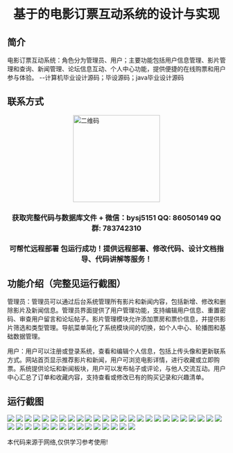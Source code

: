 <p><h1 align="center">基于的电影订票互动系统的设计与实现</h1></p>

## 简介
电影订票互动系统：角色分为管理员、用户；主要功能包括用户信息管理、影片管理和查询、新闻管理、论坛信息互动、个人中心功能，提供便捷的在线购票和用户参与体验。    --计算机毕业设计源码；毕设源码；java毕业设计源码


## 联系方式
<img src="https://bs-1329754181.cos.ap-shanghai.myqcloud.com/wx.jpg" alt="二维码" style="display: block; margin: 0 auto;" width="200px">
<p><h3 align="center">获取完整代码与数据库文件 + 微信：bysj5151 QQ: 86050149 QQ群: 783742310</h3></p>
<p><h3 align="center">可帮忙远程部署 包运行成功！提供远程部署、修改代码、设计文档指导、代码讲解等服务！</h3></p>

## 功能介绍（完整见运行截图）
管理员：管理员可以通过后台系统管理所有影片和新闻内容，包括新增、修改和删除影片及新闻信息。管理员界面提供了用户管理功能，支持编辑用户信息、重置密码、审查用户留言和论坛帖子。影片管理模块允许添加票房和票价信息，并提供影片筛选和类型管理。导航菜单简化了系统模块间的切换，如个人中心、轮播图和基础数据管理。

用户：用户可以注册或登录系统，查看和编辑个人信息，包括上传头像和更新联系方式。网站首页显示推荐影片和新闻，用户可浏览电影详情，进行收藏或立即购票。系统提供论坛和新闻板块，用户可以发布帖子或评论，与他人交流互动。用户中心汇总了订单和收藏内容，支持查看或修改已有的购买记录和兴趣清单。


## 运行截图
![](https://bs-1329754181.cos.ap-shanghai.myqcloud.com/ssm/MovieTicketBookingSystem/img/001.jpg)
![](https://bs-1329754181.cos.ap-shanghai.myqcloud.com/ssm/MovieTicketBookingSystem/img/002.jpg)
![](https://bs-1329754181.cos.ap-shanghai.myqcloud.com/ssm/MovieTicketBookingSystem/img/003.jpg)
![](https://bs-1329754181.cos.ap-shanghai.myqcloud.com/ssm/MovieTicketBookingSystem/img/004.jpg)
![](https://bs-1329754181.cos.ap-shanghai.myqcloud.com/ssm/MovieTicketBookingSystem/img/005.jpg)
![](https://bs-1329754181.cos.ap-shanghai.myqcloud.com/ssm/MovieTicketBookingSystem/img/006.jpg)
![](https://bs-1329754181.cos.ap-shanghai.myqcloud.com/ssm/MovieTicketBookingSystem/img/007.jpg)
![](https://bs-1329754181.cos.ap-shanghai.myqcloud.com/ssm/MovieTicketBookingSystem/img/008.jpg)
![](https://bs-1329754181.cos.ap-shanghai.myqcloud.com/ssm/MovieTicketBookingSystem/img/009.jpg)
![](https://bs-1329754181.cos.ap-shanghai.myqcloud.com/ssm/MovieTicketBookingSystem/img/010.jpg)
![](https://bs-1329754181.cos.ap-shanghai.myqcloud.com/ssm/MovieTicketBookingSystem/img/011.jpg)
![](https://bs-1329754181.cos.ap-shanghai.myqcloud.com/ssm/MovieTicketBookingSystem/img/012.jpg)
![](https://bs-1329754181.cos.ap-shanghai.myqcloud.com/ssm/MovieTicketBookingSystem/img/013.jpg)
![](https://bs-1329754181.cos.ap-shanghai.myqcloud.com/ssm/MovieTicketBookingSystem/img/014.jpg)
![](https://bs-1329754181.cos.ap-shanghai.myqcloud.com/ssm/MovieTicketBookingSystem/img/015.jpg)
![](https://bs-1329754181.cos.ap-shanghai.myqcloud.com/ssm/MovieTicketBookingSystem/img/016.jpg)
![](https://bs-1329754181.cos.ap-shanghai.myqcloud.com/ssm/MovieTicketBookingSystem/img/017.jpg)
![](https://bs-1329754181.cos.ap-shanghai.myqcloud.com/ssm/MovieTicketBookingSystem/img/018.jpg)
![](https://bs-1329754181.cos.ap-shanghai.myqcloud.com/ssm/MovieTicketBookingSystem/img/019.jpg)
![](https://bs-1329754181.cos.ap-shanghai.myqcloud.com/ssm/MovieTicketBookingSystem/img/020.jpg)
![](https://bs-1329754181.cos.ap-shanghai.myqcloud.com/ssm/MovieTicketBookingSystem/img/021.jpg)
![](https://bs-1329754181.cos.ap-shanghai.myqcloud.com/ssm/MovieTicketBookingSystem/img/022.jpg)
![](https://bs-1329754181.cos.ap-shanghai.myqcloud.com/ssm/MovieTicketBookingSystem/img/023.jpg)
![](https://bs-1329754181.cos.ap-shanghai.myqcloud.com/ssm/MovieTicketBookingSystem/img/024.jpg)
![](https://bs-1329754181.cos.ap-shanghai.myqcloud.com/ssm/MovieTicketBookingSystem/img/025.jpg)
![](https://bs-1329754181.cos.ap-shanghai.myqcloud.com/ssm/MovieTicketBookingSystem/img/026.jpg)
![](https://bs-1329754181.cos.ap-shanghai.myqcloud.com/ssm/MovieTicketBookingSystem/img/027.jpg)
![](https://bs-1329754181.cos.ap-shanghai.myqcloud.com/ssm/MovieTicketBookingSystem/img/028.jpg)
![](https://bs-1329754181.cos.ap-shanghai.myqcloud.com/ssm/MovieTicketBookingSystem/img/029.jpg)
![](https://bs-1329754181.cos.ap-shanghai.myqcloud.com/ssm/MovieTicketBookingSystem/img/030.jpg)
![](https://bs-1329754181.cos.ap-shanghai.myqcloud.com/ssm/MovieTicketBookingSystem/img/031.jpg)
![](https://bs-1329754181.cos.ap-shanghai.myqcloud.com/ssm/MovieTicketBookingSystem/img/032.jpg)
![](https://bs-1329754181.cos.ap-shanghai.myqcloud.com/ssm/MovieTicketBookingSystem/img/033.jpg)
![](https://bs-1329754181.cos.ap-shanghai.myqcloud.com/ssm/MovieTicketBookingSystem/img/034.jpg)
![](https://bs-1329754181.cos.ap-shanghai.myqcloud.com/ssm/MovieTicketBookingSystem/img/035.jpg)
![](https://bs-1329754181.cos.ap-shanghai.myqcloud.com/ssm/MovieTicketBookingSystem/img/036.jpg)
![](https://bs-1329754181.cos.ap-shanghai.myqcloud.com/ssm/MovieTicketBookingSystem/img/037.jpg)
![](https://bs-1329754181.cos.ap-shanghai.myqcloud.com/ssm/MovieTicketBookingSystem/img/038.jpg)
![](https://bs-1329754181.cos.ap-shanghai.myqcloud.com/ssm/MovieTicketBookingSystem/img/039.jpg)
![](https://bs-1329754181.cos.ap-shanghai.myqcloud.com/ssm/MovieTicketBookingSystem/img/040.jpg)

<p>本代码来源于网络,仅供学习参考使用!</p>
